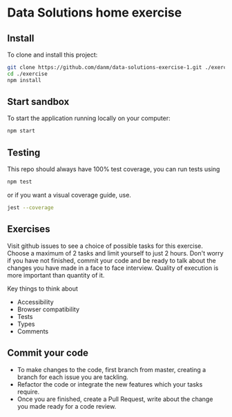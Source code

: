 # Data Solutions home exercise

## Install

To clone and install this project:

```bash
git clone https://github.com/danm/data-solutions-exercise-1.git ./exercise
cd ./exercise
npm install
```

## Start sandbox

To start the application running locally on your computer:

```bash
npm start
```

## Testing

This repo should always have 100% test coverage, you can run tests using

```bash
npm test
```

or if you want a visual coverage guide, use.

```bash
jest --coverage
```

## Exercises

Visit github issues to see a choice of possible tasks for this exercise. Choose a maximum of 2 tasks and limit yourself to just 2 hours. Don't worry if you have not finished, commit your code and be ready to talk about the changes you have made in a face to face interview. Quality of execution is more important than quantity of it.

Key things to think about

- Accessibility
- Browser compatibility
- Tests
- Types
- Comments

## Commit your code

- To make changes to the code, first branch from master, creating a branch for each issue you are tackling.
- Refactor the code or integrate the new features which your tasks require.
- Once you are finished, create a Pull Request, write about the change you made ready for a code review.

